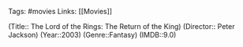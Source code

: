 Tags: #movies 
Links: [[Movies]]

(Title:: The Lord of the Rings: The Return of the King)
(Director:: Peter Jackson)
(Year::2003)
(Genre::Fantasy)
(IMDB::9.0)









